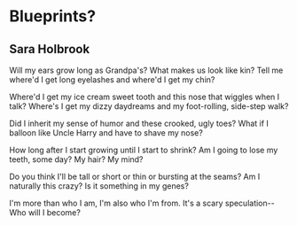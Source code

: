 # Blueprints?
## Sara Holbrook
Will my ears grow long as Grandpa's?
What makes us look like kin?
Tell me where'd I get long eyelashes
and where'd I get my chin?

Where'd I get my ice cream sweet tooth
and this nose that wiggles when I talk?
Where's I get my dizzy daydreams
and my foot-rolling, side-step walk?


Did I inherit my sense of humor
and these crooked, ugly toes?
What if I balloon like Uncle Harry
and have to shave my nose?

How long after I start growing
until I start to shrink?
Am I going to lose my teeth,
some day?
My hair?
My mind?

Do you think
I'll be tall or short or thin
or bursting at the seams?
Am I naturally this crazy?
Is it something in my genes?

I'm more than
who I am,
I'm also
who I'm from.
It's a scary speculation--
Who will I become?